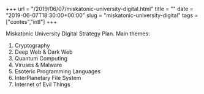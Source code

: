 +++
url = "/2019/06/07/miskatonic-university-digital.html"
title = ""
date = "2019-06-07T18:30:00+00:00"
slug = "miskatonic-university-digital"
tags = ["contes","intl"]
+++

Miskatonic University Digital Strategy Plan. Main themes:

1. Cryptography 
2. Deep Web & Dark Web
3. Quantum Computing
4. Viruses & Malware
5. Esoteric Programming Languages
6. InterPlanetary File System
7. Internet of Evil Things
